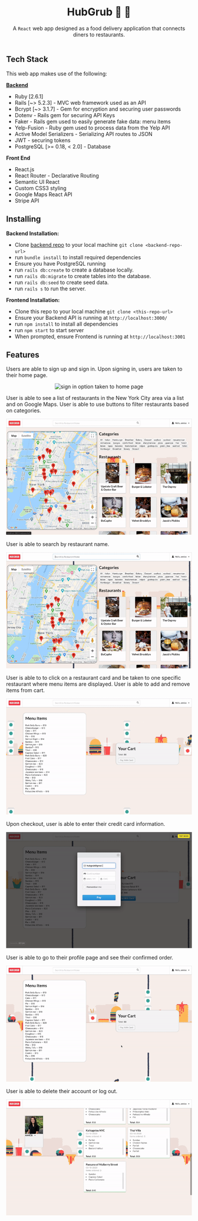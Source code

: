 <h1 align="center">HubGrub 🌯 🍱</h1>

<div align="center">
  A <code>React</code> web app designed as a food delivery application that connects diners to restaurants. 
</div>

<br />

## Tech Stack
This web app makes use of the following:

[**Backend**](https://github.com/bigfishh/hubgrub-api)
- Ruby [2.6.1]
- Rails [~> 5.2.3] - MVC web framework used as an API
- Bcrypt [~> 3.1.7] - Gem for encryption and securing user passwords
- Dotenv - Rails gem for securing API Keys
- Faker - Rails gem used to easily generate fake data: menu items
- Yelp-Fusion - Ruby gem used to process data from the Yelp API
- Active Model Serializers - Serializing API routes to JSON
- JWT - securing tokens
- PostgreSQL [>= 0.18, < 2.0] - Database

**Front End** 
- React.js
- React Router - Declarative Routing
- Semantic UI React 
- Custom CSS3 styling 
- Google Maps React API
- Stripe API

## Installing

**Backend Installation:**

- Clone [backend repo](https://github.com/bigfishh/hubgrub-api) to your local machine `git clone <backend-repo-url>`
- run `bundle install` to install required dependencies
- Ensure you have PostgreSQL running
- run `rails db:create` to create a database locally.
- run `rails db:migrate` to create tables into the database.
- run `rails db:seed` to create seed data.
- run `rails s` to run the server. 

**Frontend Installation:**

- Clone this repo to your local machine `git clone <this-repo-url>`
- Ensure your Backend API is running at `http://localhost:3000/`
- run `npm install` to install all dependencies
- run `npm start` to start server
- When prompted, ensure Frontend is running at `http://localhost:3001`

## Features

Users are able to sign up and sign in. Upon signing in, users are taken to their home page.

<p align="center">
<img src="./readme-gifs/signin-signup.gif"
     alt="sign in option taken to home page"
     style="max-width: 100%" />
</p>

User is able to see a list of restaurants in the New York City area via a list and on Google Maps. User is able to use buttons to filter restaurants based on categories. 

<p align="center">
<img src="./readme-gifs/filterbycategory.gif"
     alt="filter by category"
     style="max-width: 100%" />
</p>

User is able to search by restaurant name.

<p align="center">
<img src="./readme-gifs/searchbyrestaurantname.gif"
     alt="search bar"
     style="max-width: 100%" />
</p>

User is able to to click on a restaurant card and be taken to one specific restaurant where menu items are displayed. User is able to add and remove items from cart. 

<p align="center">
<img src="./readme-gifs/menu-item.gif"
     alt="User is able to to click on a restaurant card and be taken to one specific restaurant where menu items are displayed"
     style="max-width: 100%" />
</p>

Upon checkout, user is able to enter their credit card information.

<p align="center">
<img src="./readme-gifs/pay.gif"
     alt="User is able to add and remove items from cart. Upon checkout, user is able to enter their credit card information"
     style="max-height: 100%" />
</p>

User is able to go to their profile page and see their confirmed order. 

<p align="center">
<img src="./readme-gifs/confirm.gif"
     alt="User is able to go to their profile page and see their confirmed order"
     style="max-height: 100%" />
</p>

User is able to delete their account or log out. 

<p align="center">
<img src="./readme-gifs/delete-logout.gif"
     alt="User is able to delete their account"
     style="max-height: 100%" />
</p>

